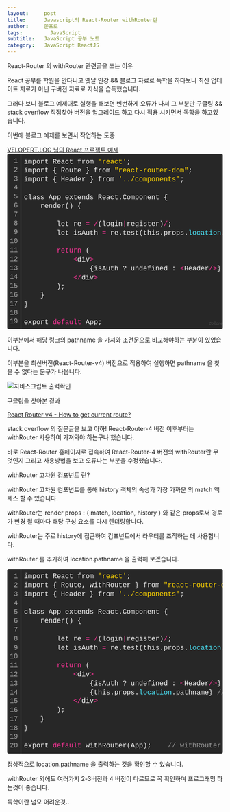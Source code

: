 ```yaml
---
layout:     post
title:      Javascript의 React-Router withRouter란
author:     쭌프로
tags: 		  JavaScript
subtitle:   JavaScript 공부 노트
category:   JavaScript ReactJS
---
```

<!-- Start Writing Below in Markdown -->

<div class="box">
  <div class="small-title">React-Router 의 withRouter 관련글을 쓰는 이유</div>
  <p>React 공부를 학원을 안다니고 옛날 인강 && 블로그 자료로 독학을 하다보니 최신 업데이트 자료가 아닌 구버전 자료로 지식을 습득했습니다.</p>
  <p>그러다 보니 블로그 예제대로 실행을 해보면 빈번하게 오류가 나서 그 부분만 구글링 && stack overflow 직접찾아 버전을 업그레이드 하고 다시 적용 시키면서 독학을 하고있습니다.</p>
  <p>이번에 블로그 예제를 보면서 작업하는 도중</p>
  <div class="pro-txt">
    <a href="https://velopert.com/1954" target="_balnk">VELOPERT.LOG 님의 React 프로젝트 예제</a>
  </div>
  <div class="colorscripter-code" style="color:#f0f0f0; font-family:Consolas, 'Liberation Mono', Menlo, Courier, monospace !important; position:relative !important; overflow:auto"><table class="colorscripter-code-table" style="margin:0; padding:0; border:none; background-color:#272727; border-radius:4px;" cellspacing="0" cellpadding="0"><tr><td style="padding:6px; border-right:2px solid #4f4f4f"><div style="margin:0; padding:0; word-break:normal; text-align:right; color:#aaa; font-family:Consolas, 'Liberation Mono', Menlo, Courier, monospace !important; line-height:130%"><div style="line-height:130%">1</div><div style="line-height:130%">2</div><div style="line-height:130%">3</div><div style="line-height:130%">4</div><div style="line-height:130%">5</div><div style="line-height:130%">6</div><div style="line-height:130%">7</div><div style="line-height:130%">8</div><div style="line-height:130%">9</div><div style="line-height:130%">10</div><div style="line-height:130%">11</div><div style="line-height:130%">12</div><div style="line-height:130%">13</div><div style="line-height:130%">14</div><div style="line-height:130%">15</div><div style="line-height:130%">16</div><div style="line-height:130%">17</div><div style="line-height:130%">18</div><div style="line-height:130%">19</div></div></td><td style="padding:6px 0"><div style="margin:0; padding:0; color:#f0f0f0; font-family:Consolas, 'Liberation Mono', Menlo, Courier, monospace !important; line-height:130%"><div style="padding:0 6px; white-space:pre; line-height:130%">import&nbsp;React&nbsp;from&nbsp;<span style="color:#ffd500">'react'</span>;</div><div style="padding:0 6px; white-space:pre; line-height:130%">import&nbsp;{&nbsp;Route&nbsp;}&nbsp;from&nbsp;<span style="color:#ffd500">"react-router-dom"</span>;</div><div style="padding:0 6px; white-space:pre; line-height:130%">import&nbsp;{&nbsp;Header&nbsp;}&nbsp;from&nbsp;<span style="color:#ffd500">'../components'</span>;</div><div style="padding:0 6px; white-space:pre; line-height:130%">&nbsp;</div><div style="padding:0 6px; white-space:pre; line-height:130%">class&nbsp;App&nbsp;extends&nbsp;React.Component&nbsp;{</div><div style="padding:0 6px; white-space:pre; line-height:130%">&nbsp;&nbsp;&nbsp;&nbsp;render()&nbsp;{</div><div style="padding:0 6px; white-space:pre; line-height:130%">&nbsp;</div><div style="padding:0 6px; white-space:pre; line-height:130%">&nbsp;&nbsp;&nbsp;&nbsp;&nbsp;&nbsp;&nbsp;&nbsp;let&nbsp;re&nbsp;<span style="color:#0086b3"></span><span style="color:#ff3399">=</span>&nbsp;<span style="color:#0086b3"></span><span style="color:#ff3399">/</span>(login<span style="color:#0086b3"></span><span style="color:#ff3399">|</span>register)<span style="color:#0086b3"></span><span style="color:#ff3399">/</span>;</div><div style="padding:0 6px; white-space:pre; line-height:130%">&nbsp;&nbsp;&nbsp;&nbsp;&nbsp;&nbsp;&nbsp;&nbsp;let&nbsp;isAuth&nbsp;<span style="color:#0086b3"></span><span style="color:#ff3399">=</span>&nbsp;re.test(this.props.<span style="color:#4be6fa">location</span>.pathname);</div><div style="padding:0 6px; white-space:pre; line-height:130%">&nbsp;</div><div style="padding:0 6px; white-space:pre; line-height:130%">&nbsp;&nbsp;&nbsp;&nbsp;&nbsp;&nbsp;&nbsp;&nbsp;<span style="color:#ff3399">return</span>&nbsp;(</div><div style="padding:0 6px; white-space:pre; line-height:130%">&nbsp;&nbsp;&nbsp;&nbsp;&nbsp;&nbsp;&nbsp;&nbsp;&nbsp;&nbsp;&nbsp;&nbsp;<span style="color:#0086b3"></span><span style="color:#ff3399">&lt;</span>div<span style="color:#0086b3"></span><span style="color:#ff3399">&gt;</span></div><div style="padding:0 6px; white-space:pre; line-height:130%">&nbsp;&nbsp;&nbsp;&nbsp;&nbsp;&nbsp;&nbsp;&nbsp;&nbsp;&nbsp;&nbsp;&nbsp;&nbsp;&nbsp;&nbsp;&nbsp;{isAuth&nbsp;?&nbsp;undefined&nbsp;:&nbsp;<span style="color:#0086b3"></span><span style="color:#ff3399">&lt;</span>Header<span style="color:#0086b3"></span><span style="color:#ff3399">/</span><span style="color:#0086b3"></span><span style="color:#ff3399">&gt;</span>}</div><div style="padding:0 6px; white-space:pre; line-height:130%">&nbsp;&nbsp;&nbsp;&nbsp;&nbsp;&nbsp;&nbsp;&nbsp;&nbsp;&nbsp;&nbsp;&nbsp;<span style="color:#0086b3"></span><span style="color:#ff3399">&lt;</span><span style="color:#0086b3"></span><span style="color:#ff3399">/</span>div<span style="color:#0086b3"></span><span style="color:#ff3399">&gt;</span></div><div style="padding:0 6px; white-space:pre; line-height:130%">&nbsp;&nbsp;&nbsp;&nbsp;&nbsp;&nbsp;&nbsp;&nbsp;);</div><div style="padding:0 6px; white-space:pre; line-height:130%">&nbsp;&nbsp;&nbsp;&nbsp;}</div><div style="padding:0 6px; white-space:pre; line-height:130%">}</div><div style="padding:0 6px; white-space:pre; line-height:130%">&nbsp;</div><div style="padding:0 6px; white-space:pre; line-height:130%">export&nbsp;<span style="color:#ff3399">default</span>&nbsp;App;</div></div><div style="text-align:right; margin-top:-13px; margin-right:5px; font-size:9px; font-style:italic"><a href="http://colorscripter.com/info#e" target="_blank" style="color:#4f4f4f; text-decoration:none">Colored by Color Scripter</a></div></td><td style="vertical-align:bottom; padding:0 2px 4px 0"><a href="http://colorscripter.com/info#e" target="_blank" style="text-decoration:none; color:white"><span style="font-size:9px; word-break:normal; background-color:#4f4f4f; color:white; border-radius:10px; padding:1px">cs</span></a></td></tr></table></div>
  <p>이부분에서 해당 링크의 pathname 을 가져와 조건문으로 비교해야하는 부분이 있었습니다.</p>
  <p>이부분을 최신버전(React-Router-v4) 버전으로 적용하여 실행하면 pathname 을 찾을 수 없다는 문구가 나옵니다.</p>
  <div class="img-box">
    <img src="{{ site.baseurl }}/static/img/post/2019-1-18-1.png" alt="자바스크립트 출력확인" />
  </div>
  <p>구글링을 찾아본 결과</p>
  <div class="pro-txt">
    <a href="https://stackoverflow.com/questions/42253277/react-router-v4-how-to-get-current-route" target="_balnk">
      React Router v4 - How to get current route?
    </a>
  </div>
  <p>stack overflow 의 질문글을 보고 아하! React-Router-4 버전 이후부터는 withRouter 사용하여 가져와야 하는구나 했습니다.</p>
  <p>바로 React-Router 홈페이지로 접속하여 React-Router-4 버전의 withRouter란 무엇인지 그리고 사용방법을 보고 오류나는 부분을 수정했습니다.</p>
</div>

<div class="box">
  <div class="small-title">withRouter 고차원 컴포넌트 란?</div>
  <p>withRouter 고차원 컴포넌트를 통해 history 객체의 속성과 가장 가까운 <Route> 의 match 액세스 할 수 있습니다.</p>
  <p>withRouter는 <Route> render props : { match, location, history } 와 같은 props로써 경로가 변경 될 때마다 해당 구성 요소를 다시 렌더링합니다.</p>
  <p>withRouter는 주로 history에 접근하여 컴포넌트에서 라우터를 조작하는 데 사용합니다.</p>
</div>

<div class="box">
  <p>withRouter 를 추가하여 location.pathname 을 출력해 보겠습니다.</p>
  <div class="colorscripter-code" style="color:#f0f0f0; font-family:Consolas, 'Liberation Mono', Menlo, Courier, monospace !important; position:relative !important; overflow:auto"><table class="colorscripter-code-table" style="margin:0; padding:0; border:none; background-color:#272727; border-radius:4px;" cellspacing="0" cellpadding="0"><tr><td style="padding:6px; border-right:2px solid #4f4f4f"><div style="margin:0; padding:0; word-break:normal; text-align:right; color:#aaa; font-family:Consolas, 'Liberation Mono', Menlo, Courier, monospace !important; line-height:130%"><div style="line-height:130%">1</div><div style="line-height:130%">2</div><div style="line-height:130%">3</div><div style="line-height:130%">4</div><div style="line-height:130%">5</div><div style="line-height:130%">6</div><div style="line-height:130%">7</div><div style="line-height:130%">8</div><div style="line-height:130%">9</div><div style="line-height:130%">10</div><div style="line-height:130%">11</div><div style="line-height:130%">12</div><div style="line-height:130%">13</div><div style="line-height:130%">14</div><div style="line-height:130%">15</div><div style="line-height:130%">16</div><div style="line-height:130%">17</div><div style="line-height:130%">18</div><div style="line-height:130%">19</div><div style="line-height:130%">20</div></div></td><td style="padding:6px 0"><div style="margin:0; padding:0; color:#f0f0f0; font-family:Consolas, 'Liberation Mono', Menlo, Courier, monospace !important; line-height:130%"><div style="padding:0 6px; white-space:pre; line-height:130%">import&nbsp;React&nbsp;from&nbsp;<span style="color:#ffd500">'react'</span>;</div><div style="padding:0 6px; white-space:pre; line-height:130%">import&nbsp;{&nbsp;Route,&nbsp;withRouter&nbsp;}&nbsp;from&nbsp;<span style="color:#ffd500">"react-router-dom"</span>;&nbsp;&nbsp;&nbsp;&nbsp;<span style="color:#999999">//&nbsp;withRouter&nbsp;를&nbsp;추가</span></div><div style="padding:0 6px; white-space:pre; line-height:130%">import&nbsp;{&nbsp;Header&nbsp;}&nbsp;from&nbsp;<span style="color:#ffd500">'../components'</span>;</div><div style="padding:0 6px; white-space:pre; line-height:130%">&nbsp;</div><div style="padding:0 6px; white-space:pre; line-height:130%">class&nbsp;App&nbsp;extends&nbsp;React.Component&nbsp;{</div><div style="padding:0 6px; white-space:pre; line-height:130%">&nbsp;&nbsp;&nbsp;&nbsp;render()&nbsp;{</div><div style="padding:0 6px; white-space:pre; line-height:130%">&nbsp;</div><div style="padding:0 6px; white-space:pre; line-height:130%">&nbsp;&nbsp;&nbsp;&nbsp;&nbsp;&nbsp;&nbsp;&nbsp;let&nbsp;re&nbsp;<span style="color:#0086b3"></span><span style="color:#ff3399">=</span>&nbsp;<span style="color:#0086b3"></span><span style="color:#ff3399">/</span>(login<span style="color:#0086b3"></span><span style="color:#ff3399">|</span>register)<span style="color:#0086b3"></span><span style="color:#ff3399">/</span>;</div><div style="padding:0 6px; white-space:pre; line-height:130%">&nbsp;&nbsp;&nbsp;&nbsp;&nbsp;&nbsp;&nbsp;&nbsp;let&nbsp;isAuth&nbsp;<span style="color:#0086b3"></span><span style="color:#ff3399">=</span>&nbsp;re.test(this.props.<span style="color:#4be6fa">location</span>.pathname);</div><div style="padding:0 6px; white-space:pre; line-height:130%">&nbsp;</div><div style="padding:0 6px; white-space:pre; line-height:130%">&nbsp;&nbsp;&nbsp;&nbsp;&nbsp;&nbsp;&nbsp;&nbsp;<span style="color:#ff3399">return</span>&nbsp;(</div><div style="padding:0 6px; white-space:pre; line-height:130%">&nbsp;&nbsp;&nbsp;&nbsp;&nbsp;&nbsp;&nbsp;&nbsp;&nbsp;&nbsp;&nbsp;&nbsp;<span style="color:#0086b3"></span><span style="color:#ff3399">&lt;</span>div<span style="color:#0086b3"></span><span style="color:#ff3399">&gt;</span></div><div style="padding:0 6px; white-space:pre; line-height:130%">&nbsp;&nbsp;&nbsp;&nbsp;&nbsp;&nbsp;&nbsp;&nbsp;&nbsp;&nbsp;&nbsp;&nbsp;&nbsp;&nbsp;&nbsp;&nbsp;{isAuth&nbsp;?&nbsp;undefined&nbsp;:&nbsp;<span style="color:#0086b3"></span><span style="color:#ff3399">&lt;</span>Header<span style="color:#0086b3"></span><span style="color:#ff3399">/</span><span style="color:#0086b3"></span><span style="color:#ff3399">&gt;</span>}</div><div style="padding:0 6px; white-space:pre; line-height:130%">&nbsp;&nbsp;&nbsp;&nbsp;&nbsp;&nbsp;&nbsp;&nbsp;&nbsp;&nbsp;&nbsp;&nbsp;&nbsp;&nbsp;&nbsp;&nbsp;{this.props.<span style="color:#4be6fa">location</span>.pathname}&nbsp;<span style="color:#999999">//&nbsp;정상적으로&nbsp;pathname&nbsp;을&nbsp;출력하는것을&nbsp;확인할&nbsp;수&nbsp;있습니다.</span></div><div style="padding:0 6px; white-space:pre; line-height:130%">&nbsp;&nbsp;&nbsp;&nbsp;&nbsp;&nbsp;&nbsp;&nbsp;&nbsp;&nbsp;&nbsp;&nbsp;<span style="color:#0086b3"></span><span style="color:#ff3399">&lt;</span><span style="color:#0086b3"></span><span style="color:#ff3399">/</span>div<span style="color:#0086b3"></span><span style="color:#ff3399">&gt;</span></div><div style="padding:0 6px; white-space:pre; line-height:130%">&nbsp;&nbsp;&nbsp;&nbsp;&nbsp;&nbsp;&nbsp;&nbsp;);</div><div style="padding:0 6px; white-space:pre; line-height:130%">&nbsp;&nbsp;&nbsp;&nbsp;}</div><div style="padding:0 6px; white-space:pre; line-height:130%">}</div><div style="padding:0 6px; white-space:pre; line-height:130%">&nbsp;</div><div style="padding:0 6px; white-space:pre; line-height:130%">export&nbsp;<span style="color:#ff3399">default</span>&nbsp;withRouter(App);&nbsp;&nbsp;&nbsp;&nbsp;<span style="color:#999999">//&nbsp;withRouter&nbsp;를&nbsp;추가</span></div></div></td><td style="vertical-align:bottom; padding:0 2px 4px 0"><a href="http://colorscripter.com/info#e" target="_blank" style="text-decoration:none; color:white"><span style="font-size:9px; word-break:normal; background-color:#4f4f4f; color:white; border-radius:10px; padding:1px">cs</span></a></td></tr></table></div>
  <p>정상적으로 location.pathname 을 출력하는 것을 확인할 수 있습니다.</p>
  <p>withRouter 외에도 여러가지 2-3버전과 4 버전이 다르므로 꼭 확인하며 프로그래밍 하는것이 좋습니다.</p>
  <p>독학이란 넘모 어려운것..</p>
</div>
